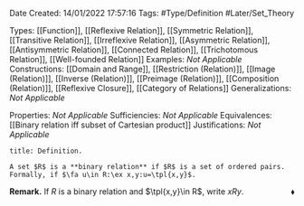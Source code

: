<div class="topSpace"></div>

Date Created: 14/01/2022 17:57:16
Tags: #Type/Definition #Later/Set_Theory

Types: [[Function]], [[Reflexive Relation]], [[Symmetric Relation]], [[Transitive Relation]], [[Irreflexive Relation]], [[Asymmetric Relation]], [[Antisymmetric Relation]], [[Connected Relation]], [[Trichotomous Relation]], [[Well-founded Relation]]
Examples: _Not Applicable_ 
Constructions: [[Domain and Range]], [[Restriction (Relation)]], [[Image (Relation)]], [[Inverse (Relation)]], [[Preimage (Relation)]], [[Composition (Relation)]], [[Reflexive Closure]], [[Category of Relations]]
Generalizations: _Not Applicable_

Properties: _Not Applicable_
Sufficiencies: _Not Applicable_
Equivalences: [[Binary relation iff subset of Cartesian product]]
Justifications: _Not Applicable_

``` ad-Definition
title: Definition.

A set $R$ is a **binary relation** if $R$ is a set of ordered pairs. Formally, if $\fa u\in R:\ex x,y:u=\tpl{x,y}$.

```

<b>Remark.</b> If $R$ is a binary relation and $\tpl{x,y}\in R$, write $xRy$.<span style="float:right;">$\blacklozenge$</span>
